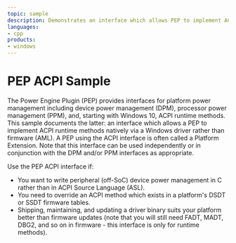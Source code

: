 ```yaml
---
topic: sample
description: Demonstrates an interface which allows PEP to implement ACPI runtime methods natively via a driver.
languages:
- cpp
products:
- windows
---
```


<!---
    name: Power Engine Plugin (PEP) ACPI Sample
    platform: KMDF
    language: cpp
    category: ACPI Power
    description: Demonstrates an interface which allows PEP to implement ACPI runtime methods natively via a driver.
    samplefwlink: http://go.microsoft.com/fwlink/p/?LinkId=620311
--->

# PEP ACPI Sample

The Power Engine Plugin (PEP) provides interfaces for platform power management including device power management (DPM), processor power management (PPM), and, starting with Windows 10, ACPI runtime methods. This sample documents the latter: an interface which allows a PEP to implement ACPI runtime methods natively via a Windows driver rather than firmware (AML). A PEP using the ACPI interface is often called a Platform Extension. Note that this interface can be used independently or in conjunction with the DPM and/or PPM interfaces as appropriate.

Use the PEP ACPI interface if:

* You want to write peripheral (off-SoC) device power management in C rather than in ACPI Source Language (ASL).
* You need to override an ACPI method which exists in a platform's DSDT or SSDT firmware tables.
* Shipping, maintaining, and updating a driver binary suits your platform better than firmware updates (note that you will still need FADT, MADT, DBG2, and so on in firmware - this interface is only for runtime methods).